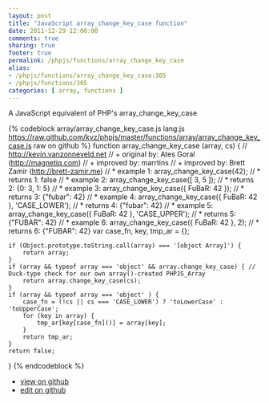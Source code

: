 ```yaml
---
layout: post
title: "JavaScript array_change_key_case function"
date: 2011-12-29 12:00:00
comments: true
sharing: true
footer: true
permalink: /phpjs/functions/array_change_key_case
alias:
- /phpjs/functions/array_change_key_case:305
- /phpjs/functions/305
categories: [ array, functions ]
---
```

A JavaScript equivalent of PHP's array_change_key_case
<!-- more -->
{% codeblock array/array_change_key_case.js lang:js https://raw.github.com/kvz/phpjs/master/functions/array/array_change_key_case.js raw on github %}
function array_change_key_case (array, cs) {
    // http://kevin.vanzonneveld.net
    // +   original by: Ates Goral (http://magnetiq.com)
    // +   improved by: marrtins
    // +      improved by: Brett Zamir (http://brett-zamir.me)
    // *     example 1: array_change_key_case(42);
    // *     returns 1: false
    // *     example 2: array_change_key_case([ 3, 5 ]);
    // *     returns 2: {0: 3, 1: 5}
    // *     example 3: array_change_key_case({ FuBaR: 42 });
    // *     returns 3: {"fubar": 42}
    // *     example 4: array_change_key_case({ FuBaR: 42 }, 'CASE_LOWER');
    // *     returns 4: {"fubar": 42}
    // *     example 5: array_change_key_case({ FuBaR: 42 }, 'CASE_UPPER');
    // *     returns 5: {"FUBAR": 42}
    // *     example 6: array_change_key_case({ FuBaR: 42 }, 2);
    // *     returns 6: {"FUBAR": 42}
    var case_fn, key, tmp_ar = {};

    if (Object.prototype.toString.call(array) === '[object Array]') {
        return array;
    }
    if (array && typeof array === 'object' && array.change_key_case) { // Duck-type check for our own array()-created PHPJS_Array
        return array.change_key_case(cs);
    }
    if (array && typeof array === 'object' ) {
        case_fn = (!cs || cs === 'CASE_LOWER') ? 'toLowerCase' : 'toUpperCase';
        for (key in array) {
            tmp_ar[key[case_fn]()] = array[key];
        }
        return tmp_ar;
    }
    return false;
}
{% endcodeblock %}
<ul>
 <li><a href="https://github.com/kvz/phpjs/blob/master/functions/array/array_change_key_case.js">view on github</a></li>
 <li><a href="https://github.com/kvz/phpjs/edit/master/functions/array/array_change_key_case.js">edit on github</a></li>
</ul>
